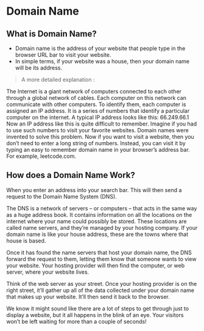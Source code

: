 # Domain Name

## What is Domain Name?
* Domain name is the address of your website that people type in the browser URL bar to visit your website.
* In simple terms, if your website was a house, then your domain name will be its address.

> A more detailed explanation :

The Internet is a giant network of computers connected to each other through a global network of cables. Each computer on this network can communicate with other computers.
To identify them, each computer is assigned an IP address. It is a series of numbers that identify a particular computer on the internet. A typical IP address looks like this:
66.249.66.1
Now an IP address like this is quite difficult to remember. Imagine if you had to use such numbers to visit your favorite websites.
Domain names were invented to solve this problem.
Now if you want to visit a website, then you don’t need to enter a long string of numbers. Instead, you can visit it by typing an easy to remember domain name in your browser’s address bar. For example, leetcode.com.

## How does a Domain Name Work?
When you enter an address into your search bar. This will then send a request to the Domain Name System (DNS).

The DNS is a network of servers – or computers – that acts in the same way as a huge address book. It contains information on all the locations on the internet where your name could possibly be stored. These locations are called name servers, and they’re managed by your hosting company. If your domain name is like your house address, these are the towns where that house is based.

Once it has found the name servers that host your domain name, the DNS forward the request to them, letting them know that someone wants to view your website. Your hosting provider will then find the computer, or web server, where your website lives.

Think of the web server as your street. Once your hosting provider is on the right street, it’ll gather up all of the data collected under your domain name that makes up your website. It’ll then send it back to the browser.

We know it might sound like there are a lot of steps to get through just to display a website, but it all happens in the blink of an eye. Your visitors won’t be left waiting for more than a couple of seconds!
